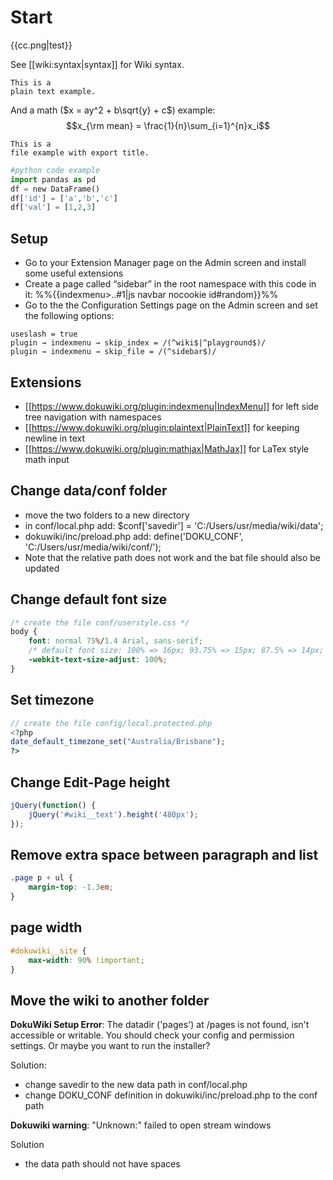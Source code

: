 <!-- {% raw %} -->
# Start

{{cc.png|test}}

See [[wiki:syntax|syntax]] for Wiki syntax.

```
This is a
plain text example.
```

And a math ($x = ay^2 + b\sqrt{y} + c$) example:
$$x_{\rm mean} = \frac{1}{n}\sum_{i=1}^{n}x_i$$

```file txt file_example.txt
This is a
file example with export title.
```

```python
#python code example
import pandas as pd
df = new DataFrame()
df['id'] = ['a','b','c']
df['val'] = [1,2,3]
```

## Setup
  - Go to your Extension Manager page on the Admin screen and install some useful extensions
  - Create a page called “sidebar” in the root namespace with this code in it: %%{{indexmenu>..#1|js navbar nocookie id#random}}%%
  - Go to the the Configuration Settings page on the Admin screen and set the following options:
```
useslash = true
plugin → indexmenu → skip_index = /(^wiki$|^playground$)/
plugin → indexmenu → skip_file = /(^sidebar$)/
```

## Extensions
  * [[https://www.dokuwiki.org/plugin:indexmenu|IndexMenu]] for left side tree navigation with namespaces
  * [[https://www.dokuwiki.org/plugin:plaintext|PlainText]] for keeping newline in text
  * [[https://www.dokuwiki.org/plugin:mathjax|MathJax]] for LaTex style math input

## Change data/conf folder
  - move the two folders to a new directory
  - in conf/local.php add: $conf['savedir'] = 'C:/Users/usr/media/wiki/data';
  - dokuwiki/inc/preload.php add: define('DOKU_CONF', 'C:/Users/usr/media/wiki/conf/');
  - Note that the relative path does not work and the bat file should also be updated

## Change default font size
```css
/* create the file conf/userstyle.css */
body {
    font: normal 75%/1.4 Arial, sans-serif;
    /* default font size: 100% => 16px; 93.75% => 15px; 87.5% => 14px; 81.25% => 13px; 75% => 12px; 68.75% => 11px */
    -webkit-text-size-adjust: 100%;
}
```

## Set timezone
```php
// create the file config/local.protected.php
<?php
date_default_timezone_set("Australia/Brisbane");
?>
```

## Change Edit-Page height
```js conf/userscript.js
jQuery(function() {
    jQuery('#wiki__text').height('480px');
});
```

## Remove extra space between paragraph and list
```css conf/userstyle.css
.page p + ul {
    margin-top: -1.3em;
}
```

## page width
```css conf/userstyle.css
#dokuwiki__site {
    max-width: 90% !important;
}
```

## Move the wiki to another folder
**DokuWiki Setup Error**: The datadir ('pages') at /pages is not found, isn't accessible or writable. You should check your config and permission settings. Or maybe you want to run the installer?

Solution:
  * change savedir to the new data path in conf/local.php
  * change DOKU_CONF definition in dokuwiki/inc/preload.php to the conf path

**Dokuwiki warning**: "Unknown:" failed to open stream windows

Solution
  * the data path should not have spaces

<!-- {% endraw %} -->
